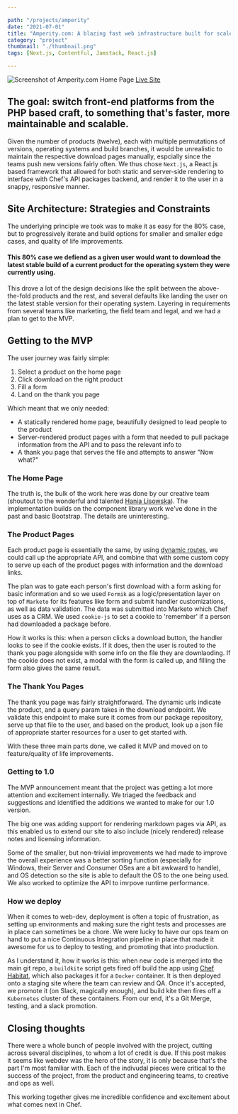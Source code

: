 ```yaml
---

path: "/projects/amperity"
date: "2021-07-01"
title: "Amperity.com: A blazing fast web infrastructure built for scale"
category: "project"
thumbnail: "./thumbnail.png"
tags: [Next.js, Contentful, Jamstack, React.js]

---
```

![Screenshot of Amperity.com Home Page](https://www.siegeflow.com/static/21e38cd9b57468e37c41e606d9e447b2/ac99c/header.jpg)
[Live Site](https://amperity.com)

## The goal: switch front-end platforms from the PHP based craft, to something that's faster, more maintainable and scalable.

Given the number of products (twelve), each with multiple permutations of versions, operating systems and build branches, it would be unrealistic to maintain the respective download pages manually, espcially since the teams push new versions fairly often. We thus chose `Next.js`, a React.js based framework that allowed for both static and server-side rendering to interface with Chef's API packages backend, and render it to the user in a snappy, responsive manner. 

## Site Architecture: Strategies and Constraints
The underlying principle we took was to make it as easy for the 80% case, but to progressively iterate and build options for smaller and smaller edge cases, and quality of life improvements.

#### This 80% case we defiend as a given user would want to download the latest stable build of a current product for the operating system they were currently using. 
This drove a lot of the design decisions like the split between the above-the-fold products and the rest, and several defaults like landing the user on the latest stable version for their operating system. Layering in requirements from several teams like marketing, the field team and legal, and we had a plan to get to the MVP.

## Getting to the MVP
The user journey was fairly simple: 
1. Select a product on the home page
2. Click download on the right product
3. Fill a form
4. Land on the thank you page

Which meant that we only needed:
- A statically rendered home page, beautifully designed to lead people to the product
- Server-rendered product pages with a form that needed to pull package information from the API and to pass the relevant info to
- A thank you page that serves the file and attempts to answer "Now what?"

### The Home Page
The truth is, the bulk of the work here was done by our creative team (shoutout to the wonderful and talented [Hania Lisowska](https://hannalisowska.com/chef-software-visual-language)). The implementation builds on the component library work we've done in the past and basic Bootstrap. The details are uninteresting.

### The Product Pages
Each product page is essentially the same, by using [dynamic routes](https://nextjs.org/docs/routing/dynamic-routes), we could call up the appropriate API, and combine that with some custom copy to serve up each of the product pages with information and the download links.

The plan was to gate each person's first download with a form asking for basic information and so we used `Formik` as a logic/presentation layer on top of `Marketo` for its features like form and submit handler customizations, as well as data validation. The data was submitted into Marketo which Chef uses as a CRM. We used `cookie-js` to set a cookie to 'remember' if a person had downloaded a package before.

How it works is this: when a person clicks a download button, the handler looks to see if the cookie exists. If it does, then the user is routed to the thank you page alongside with some info on the file they are downlaoding. If the cookie does not exist, a modal with the form is called up, and filling the form also gives the same result. 

### The Thank You Pages
The thank you page was fairly straightforward. The dynamic urls indicate the product, and a query param takes in the download endpoint. We validate this endpoint to make sure it comes from our package repository, serve up that file to the user, and based on the product, look up a json file of appropriate starter resources for a user to get started with.

With these three main parts done, we called it MVP and moved on to feature/quality of life improvements.

### Getting to 1.0
The MVP announcement meant that the project was getting a lot more attention and excitement internally. We triaged the feedback and suggestions and identified the additions we wanted to make for our 1.0 version.

The big one was adding support for rendering markdown pages via API, as this enabled us to extend our site to also include (nicely rendered) release notes and licensing information.

Some of the smaller, but non-trivial improvements we had made to improve the overall experience was a better sorting function (especially for Windows, their Server and Consumer OSes are a bit awkward to handle), and OS detection so the site is able to default the OS to the one being used. We also worked to optimize the API to imrpove runtime performance.

### How we deploy
When it comes to web-dev, deployment is often a topic of frustration, as setting up environments and making sure the right tests and processes are in place can sometimes be a chore. We were lucky to have our ops team on hand to put a nice Continuous Integration pipeline in place that made it awesome for us to deploy to testing, and promoting that into production.

As I understand it, how it works is this: when new code is merged into the main git repo, a `buildkite` script gets fired off build the app using [Chef Habitat](community.chef.io/products/chef-habitat), which also packages it for a `Docker` container. It is then deployed onto a staging site where the team can review and QA. Once it's accepted, we promote it (on Slack, magically enough), and build kite then fires off a `Kubernetes` cluster of these containers. From our end, it's a Git Merge, testing, and a slack promotion.

## Closing thoughts
There were a whole bunch of people involved with the project, cutting across several disciplines, to whom a lot of credit is due. If this post makes it seems like webdev was the hero of the story, it is only because that's the part I'm most familiar with. Each of the indivudal pieces were critical to the success of the project, from the product and engineering teams, to creative and ops as well. 

This working together gives me incredible confidence and excitement about what comes next in Chef.

